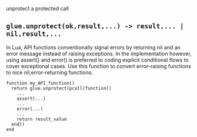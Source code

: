 unprotect a protected call

## `glue.unprotect(ok,result,...) -> result,... | nil,result,...`

In Lua, API functions conventionally signal errors by returning nil and an error message instead of raising exceptions. In the implementation however, using assert() and error() is preferred to coding explicit conditional flows to cover exceptional cases. Use this function to convert error-raising functions to nice nil,error-returning functions:

~~~{.lua}
function my_API_function()
  return glue.unprotect(pcall(function()
    ...
    assert(...)
    ...
    error(...)
    ...
    return result_value
  end))
end
~~~
